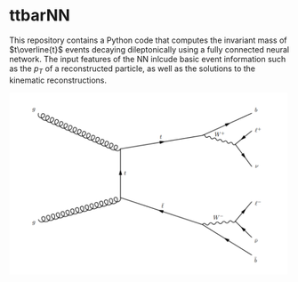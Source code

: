 # ttbarNN
This repository contains a Python code that computes the invariant mass of $t\overline{t}$ events decaying dileptonically using a fully connected neural network.
The input features of the NN inlcude basic event information such as the $p_T$ of a reconstructed particle, as well as the solutions to the kinematic reconstructions.

<img src="Diagram.PNG" alt="Example of Feynman diagram contributing to the process" width="500"/>
